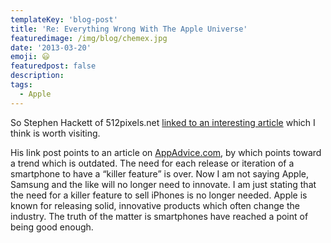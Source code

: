 ```yaml
---
templateKey: 'blog-post'
title: 'Re: Everything Wrong With The Apple Universe'
featuredimage: /img/blog/chemex.jpg
date: '2013-03-20'
emoji: 😃
featuredpost: false
description:
tags:
  - Apple
---
```


So Stephen Hackett of 512pixels.net [linked to an interesting article](http://512pixels.net/2013/03/everything-wrong/) which I think is worth visiting.

His link post points to an article on [AppAdvice.com](http://appadvice.com/appnn/2013/03/analyst-the-iphone-5s-will-have-a-killer-feature), by which points toward a trend which is outdated. The need for each release or iteration of a smartphone to have a “killer feature” is over. Now I am not saying Apple, Samsung and the like will no longer need to innovate. I am just stating that the need for a killer feature to sell iPhones is no longer needed. Apple is known for releasing solid, innovative products which often change the industry. The truth of the matter is smartphones have reached a point of being good enough.
